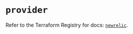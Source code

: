 # `provider`

Refer to the Terraform Registry for docs: [`newrelic`](https://registry.terraform.io/providers/newrelic/newrelic/3.54.0/docs).
